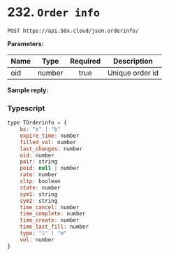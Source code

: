 # 232. `Order info`

```test
POST https://api.50x.cloud/json.orderinfo/
```

**Parameters:**

|Name|Type|Required|Description|
|---|---|:----------:|--------|
|oid|number|true|Unique order id|

**Sample reply:**

### **Typescript**

```js
type TOrderinfo = {
    bs: "s" | "b"
    expire_time: number
    filled_vol: number
    last_changes: number
    oid: number
    pair: string
    poid: null | number
    rate: number
    sltp: boolean
    state: number
    sym1: string
    sym2: string
    time_cancel: number
    time_complete: number
    time_create: number
    time_last_fill: number
    type: "l" | "m"
    vol: number
}
```

